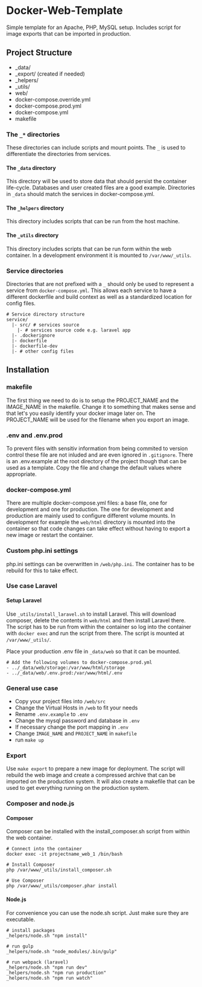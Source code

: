 # Docker-Web-Template

Simple template for an Apache, PHP, MySQL setup. Includes script for image exports that can be imported in production.

## Project Structure

- \_data/
- \_export/ (created if needed)
- \_helpers/
- \_utils/
- web/
- docker-compose.override.yml
- docker-compose.prod.yml
- docker-compose.yml
- makefile

### The ```_*``` directories

These directories can include scripts and mount points. The ```_``` is used to differentiate the directories from services.

#### The ```_data``` directory

This directory will be used to store data that should persist the container life-cycle. Databases and user created files are a good example.
Directories in ```_data``` should match the services in docker-compose.yml.

#### The ```_helpers``` directory

This directory includes scripts that can be run from the host machine.

#### The ```_utils``` directory

This directory includes scripts that can be run form within the web container. In a development environment it is mounted to ```/var/www/_utils```.

### Service directories

Directories that are not prefixed with a ```_``` should only be used to represent a service from ```docker-compose.yml```. This allows each service to have a different dockerfile and build context as well as a standardized location for config files.

```
# Service directory structure
service/
  |- src/ # services source
    |- # services source code e.g. laravel app
  |- .dockerignore
  |- dockerfile
  |- dockerfile-dev
  |- # other config files
```

## Installation

### makefile

The first thing we need to do is to setup the PROJECT_NAME and the IMAGE_NAME in the makefile. Change it to something that makes sense and that let's you easily identify your docker image later on. The PROJECT_NAME will be used for the filename when you export an image.

### .env and .env.prod

To prevent files with sensitiv information from being commited to version control these file are not inluded and are even ignored in ```.gitignore```. There is an .env.example at the root directory of the project though that can be used as a template. Copy the file and change the default values where appropriate.

### docker-compose.yml

There are multiple docker-compose.yml files: a base file, one for development and one for production. The one for development and production are mainly used to configure different volume mounts. In development for example the ```web/html``` directory is mounted into the container so that code changes can take effect without having to export a new image or restart the container.


### Custom php.ini settings
php.ini settings can be overwritten in ```/web/php.ini```. The container has to be rebuild for this to take effect.

### Use case Laravel

#### Setup Laravel
Use ```_utils/install_laravel.sh``` to install Laravel. This will download composer, delete the contents in ```web/html``` and then install Laravel there. The script has to be run from within the container so log into the container with ```docker exec``` and run the script from there. The script is mounted at ```/var/www/_utils/```.

Place your production .env file in ```_data/web``` so that it can be mounted.

```
# Add the following volumes to docker-compose.prod.yml
- ../_data/web/storage:/var/www/html/storage
- ../_data/web/.env.prod:/var/www/html/.env
```

### General use case

- Copy your project files into ```/web/src```
- Change the Virtual Hosts in ```/web``` to fit your needs
- Rename ```.env.example``` to ```.env```
- Change the mysql password and database in ```.env```
- If necessary change the port mapping in ```.env```
- Change ```IMAGE_NAME``` and ```PROJECT_NAME``` in ```makefile```
- run ```make up```

### Export

Use ```make export``` to prepare a new image for deployment. The script will rebuild the web image and create a compressed archive that can be imported on the production system. It will also create a makefile that can be used to get everything running on the production system.

### Composer and node.js

#### Composer

Composer can be installed with the install_composer.sh script from within the web container.

```
# Connect into the container
docker exec -it projectname_web_1 /bin/bash

# Install Composer
php /var/www/_utils/install_composer.sh

# Use Composer
php /var/www/_utils/composer.phar install
```

#### Node.js

For convenience you can use the node.sh script. Just make sure they are executable.

```
# install packages
_helpers/node.sh "npm install"

# run gulp
_helpers/node.sh "node_modules/.bin/gulp"

# run webpack (laravel)
_helpers/node.sh "npm run dev"
_helpers/node.sh "npm run production"
_helpers/node.sh "npm run watch"
```
